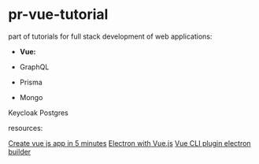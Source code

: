 
#  pr-vue-tutorial

part of tutorials for full stack development of web applications:

- **Vue:**




- GraphQL
- Prisma
- Mongo

Keycloak
Postgres



resources:

[Create vue js app in 5 minutes](https://www.blog.duomly.com/vue-js-tutorial-how-to-create-vue-js-app-in-5-minutes)
[Electron with Vue.js](https://www.youtube.com/watch?v=Fl7---SEORQ)
[Vue CLI plugin electron builder](https://github.com/nklayman/vue-cli-plugin-electron-builder)

